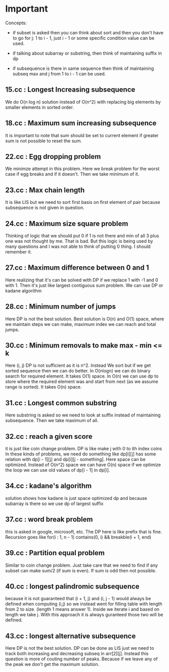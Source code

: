 # Important

Concepts:

- if subset is asked then you can think about sort and then you don't have to
go for j: 1 to i - 1, just i - 1 or some specific condition value can be used.

- if talking about subarray or substring, then think of maintaining suffix
in dp

- if subsequence is there in same sequence then think of maintaining subseq
max and j from 1 to i - 1 can be used.

## 15.cc : Longest Increasing subsequence

We do O(n log n) solution instead of O(n^2) with replacing big elements by
smaller elements in sorted order.

## 18.cc : Maximum sum increasing subsequence

It is important to note that sum should be set to current element if greater
sum is not possible to reset the sum.

## 22.cc : Egg dropping problem

We minimze attempt in this problem. Here we break problem for the worst  case
if egg breaks and if it doesn't. Then we take minimum of it.

## 23.cc : Max chain length

It is like LIS but we need to sort first basis on first element of pair because
subsequence is not given in question.

## 24.cc : Maximum size square problem

Thinking of logic that we should put 0 if 1 is not there and min of all 3
plus one was not thought by me. That is bad. But this logic is being used
by many questions and I was not able to think of putting 0 thing. I should
remember it.

## 27.cc : Maximum difference between 0 and 1

Here realizing that it's can be solved with DP if we replace 1 with -1 and 0
with 1. Then it's just like largest contiguous sum problem. We can use DP
or kadane algorithm

## 28.cc : Minimum number of jumps

Here DP is not the best solution. Best solution is O(n) and O(1) space, where
we maintain steps we can make, maximum index we can reach and total jumps.

## 30.cc : Minimum removals to make max - min <= k

Here (i, j) DP is not sufficient as it is n^2. Instead We sort but if we get
sorted sequence then we can do better. In O(nlogn) we can do binary search for
required element. It takes O(1) space. In O(n) we can use dp to store where the
required element was and start from next (as we assume range is sorted). It
takes O(n) space.

## 31.cc : Longest common substring

Here substring is asked so we need to look at suffix instead of maintaining
subsequence. Then we take maximum of all.

## 32.cc : reach a given score

it is just like coin change problem. DP is like make j with 0 to ith index coins
In these kinds of problems, we need do something like dp[i][j] has
some relation with dp[i - 1][j] and dp[i][j - something].
Here space can be optimized. Instead of O(n^2) space we can have O(n) space
if we optimize the loop we can use old values of dp[i - 1] in dp[i].

## 34.cc : kadane's algorithm

solution shows how kadane is just space optimized dp and because subarray is
there so we use dp of largest suffix

## 37.cc : word break problem

this is asked in google, microsoft, etc. The DP here is like prefix that is
fine. Recursion goes like for(i : 1, n - 1) contains(0, i) && breakble(i + 1, end)

## 39.cc : Partition equal problem

Similar to coin change problem. Just take care that we need to find if any
subset can make sum/2 (if sum is even). If sum is odd then not possible.

## 40.cc : longest palindromic subsequence

because it is not guaranteed that (i + 1, j) and (i, j - 1) would always be
defined when computing (i,j) so we instead went for filling table with
length from 2 to size. (length 1 means answer 1). Inside we iterate i and based
on length we take j. With this approach it is always guranteed those two will
be defined.

## 43.cc : longest alternative subsequence

Here DP is not the best solution. DP can be done as LIS just we need to track
both increasing and decreasing subseq in arr[2][j].
Instead this question is more of couting number of peaks. Because if we leave
any of the peak we don't get the maximum solution.
